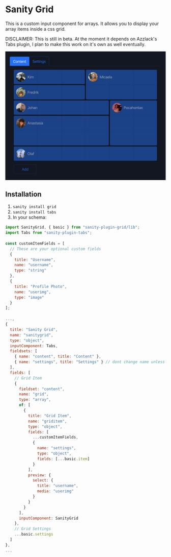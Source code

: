 # Sanity Grid

This is a custom input component for arrays. It allows you to display your array items inside a css grid.

DISCLAIMER: This is still in beta. At the moment it depends on Azzlack's Tabs plugin, I plan to make this work on it's own as well eventually.

![preview image](/src/images/preview.png)

## Installation

1. `sanity install grid`
2. `sanity install tabs`
3. In your schema:

```js
import SanityGrid, { basic } from "sanity-plugin-grid/lib";
import Tabs from "sanity-plugin-tabs";

const customItemFields = [
  // These are your optional custom fields
  {
    title: "Username",
    name: "username",
    type: "string"
  },
  {
    title: "Profile Photo",
    name: "userimg",
    type: "image"
  }
];

...,
{
  title: "Sanity Grid",
  name: "sanitygrid",
  type: "object",
  inputComponent: Tabs,
  fieldsets: [
    { name: "content", title: "Content" },
    { name: "settings", title: "Settings" } // dont change name unless you plan to implement your own basic.settings
  ],
  fields: [
    // Grid Item
    {
      fieldset: "content",
      name: "grid",
      type: "array",
      of: [
        {
          title: "Grid Item",
          name: "griditem",
          type: "object",
          fields: [
            ...customItemFields,
            {
              name: "settings",
              type: "object",
              fields: [...basic.item]
            }
          ],
          preview: {
            select: {
              title: "username",
              media: "userimg"
            }
          }
        }
      ],
      inputComponent: SanityGrid
    },
    // Grid Settings
    ...basic.settings
  ]
},
...
```
